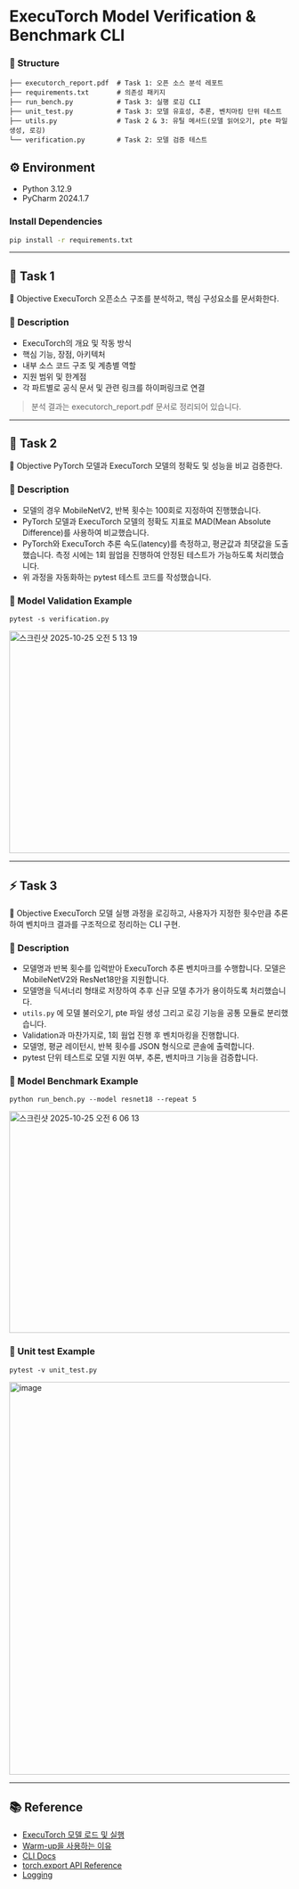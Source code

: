 # ExecuTorch Model Verification & Benchmark CLI

### 📁 Structure
```
├── executorch_report.pdf  # Task 1: 오픈 소스 분석 레포트
├── requirements.txt       # 의존성 패키지
├── run_bench.py           # Task 3: 실행 로깅 CLI
├── unit_test.py           # Task 3: 모델 유효성, 추론, 벤치마킹 단위 테스트
├── utils.py               # Task 2 & 3: 유틸 메서드(모델 읽어오기, pte 파일 생성, 로깅)
└── verification.py        # Task 2: 모델 검증 테스트
```
## ⚙️ Environment
- Python 3.12.9  
- PyCharm 2024.1.7  

### Install Dependencies
```bash
pip install -r requirements.txt
```
---

## 🧩 Task 1
🎯 Objective
ExecuTorch 오픈소스 구조를 분석하고, 핵심 구성요소를 문서화한다.
### 📄 Description
- ExecuTorch의 개요 및 작동 방식
- 핵심 기능, 장점, 아키텍처
- 내부 소스 코드 구조 및 계층별 역할
- 지원 범위 및 한계점
- 각 파트별로 공식 문서 및 관련 링크를 하이퍼링크로 연결

> 분석 결과는 executorch_report.pdf 문서로 정리되어 있습니다.


---

## 🧠 Task 2
🎯 Objective
PyTorch 모델과 ExecuTorch 모델의 정확도 및 성능을 비교 검증한다.
### 📄 Description
- 모델의 경우 MobileNetV2, 반복 횟수는 100회로 지정하여 진행했습니다.
- PyTorch 모델과 ExecuTorch 모델의 정확도 지표로 MAD(Mean Absolute Difference)를 사용하여 비교했습니다.
- PyTorch와 ExecuTorch 추론 속도(latency)를 측정하고, 평균값과 최댓값을 도출했습니다. 측정 시에는 1회 웜업을 진행하여 안정된 테스트가 가능하도록 처리했습니다.
- 위 과정을 자동화하는 pytest 테스트 코드를 작성했습니다.

### 🧪 Model Validation Example
```
pytest -s verification.py
```
<img width="1378" height="399" alt="스크린샷 2025-10-25 오전 5 13 19" src="https://github.com/user-attachments/assets/0c614386-ad1e-453b-a6e3-fcf10b90b15b" />

---

## ⚡ Task 3
🎯 Objective
ExecuTorch 모델 실행 과정을 로깅하고, 사용자가 지정한 횟수만큼 추론하여 벤치마크 결과를 구조적으로 정리하는 CLI 구현.
### 📄 Description
- 모델명과 반복 횟수를 입력받아 ExecuTorch 추론 벤치마크를 수행합니다. 모델은 MobileNetV2와 ResNet18만을 지원합니다.
- 모델명을 딕셔너리 형태로 저장하여 추후 신규 모델 추가가 용이하도록 처리했습니다.
- `utils.py` 에 모델 불러오기, pte 파일 생성 그리고 로깅 기능을 공통 모듈로 분리했습니다.
- Validation과 마찬가지로, 1회 웜업 진행 후 벤치마킹을 진행합니다.
- 모델명, 평균 레이턴시, 반복 횟수를 JSON 형식으로 콘솔에 출력합니다.
- pytest 단위 테스트로 모델 지원 여부, 추론, 벤치마크 기능을 검증합니다.

### 🧪 Model Benchmark Example
```
python run_bench.py --model resnet18 --repeat 5
```
<img width="1241" height="398" alt="스크린샷 2025-10-25 오전 6 06 13" src="https://github.com/user-attachments/assets/b91118cf-8882-42ef-8230-fe086291c69c" />

### 🧪 Unit test Example
```
pytest -v unit_test.py
```
<img width="2462" height="705" alt="image" src="https://github.com/user-attachments/assets/dcd0c5ef-59f6-4b9b-b8ce-6d92545b56a6" />


---

## 📚 Reference
- [ExecuTorch 모델 로드 및 실행](https://github.com/meta-pytorch/executorch-examples/tree/main/mv2/python)
- [Warm-up을 사용하는 이유](https://github.com/pytorch/vision/blob/main/torchvision/models/mobilenetv2.py)
- [CLI Docs](https://docs.python.org/ko/3.13/library/argparse.html)
- [torch.export API Reference](https://docs.pytorch.org/docs/stable/export/api_reference.html#torch.export.export)
- [Logging](https://docs.python.org/3/library/logging.html)

